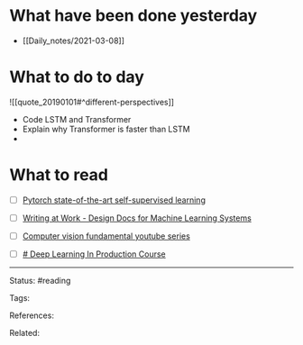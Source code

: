 # What have been done yesterday

- [[Daily_notes/2021-03-08]]

# What to do to day
![[quote_20190101#^different-perspectives]]

-   Code LSTM and Transformer
-   Explain why Transformer is faster than LSTM
- 

# What to read

- [ ] [Pytorch state-of-the-art self-supervised learning](https://vissl.ai/)
- [ ] [Writing at Work - Design Docs for Machine Learning Systems](https://eugeneyan.com/writing/ml-design-docs/)
- [ ] [Computer vision fundamental youtube series](https://www.youtube.com/channel/UCf0WB91t8Ky6AuYcQV0CcLw/featured?app=desktop)
- [ ] [# Deep Learning In Production Course](https://github.com/The-AI-Summer/Deep-Learning-In-Production)


---
Status: #reading

Tags: 

References:

Related:
